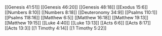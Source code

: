 [[Genesis 41:51]]
[[Genesis 46:20]]
[[Genesis 48:18]]
[[Exodus 15:6]]
[[Numbers 8:10]]
[[Numbers 8:18]]
[[Deuteronomy 34:9]]
[[Psalms 110:1]]
[[Psalms 118:16]]
[[Matthew 6:5]]
[[Matthew 16:18]]
[[Matthew 19:13]]
[[Matthew 19:15]]
[[Luke 4:40]]
[[Luke 13:13]]
[[Acts 6:6]]
[[Acts 8:17]]
[[Acts 13:3]]
[[1 Timothy 4:14]]
[[1 Timothy 5:22]]
